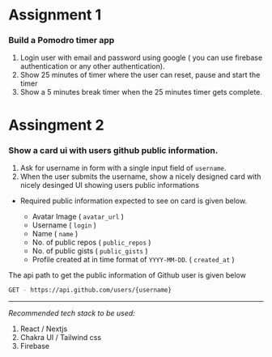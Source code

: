 # Assignment 1

### Build a Pomodro timer app

1. Login user with email and password using google ( you can use firebase authentication or any other authentication).
2. Show 25 minutes of timer where the user can reset, pause and start the timer
3. Show a 5 minutes break timer when the 25 minutes timer gets complete.



# Assingment 2

### Show a card ui with users github public information.


1. Ask for username in form with a single input field of `username`. 
2. When the user submits the username, show a nicely designed card with nicely desinged UI showing users public informations 
- Required public information expected to see on card is given below.

    - Avatar Image ( `avatar_url` )
    - Username  ( `login` )
    - Name  ( `name` )
    - No. of public repos ( `public_repos` )
    - No. of public gists ( `public_gists` )
    - Profile created at in time format of `YYYY-MM-DD`.  ( `created_at` )


The api path to get the public information of Github user is given below

```bash
GET - https://api.github.com/users/{username}
```

---

_Recommended tech stack to be used:_
1. React / Nextjs
2. Chakra UI / Tailwind css
3. Firebase

